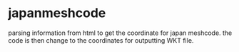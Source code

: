 # japanmeshcode

parsing information from html to get the coordinate for japan meshcode. the code is then change to the coordinates for outputting WKT file.
